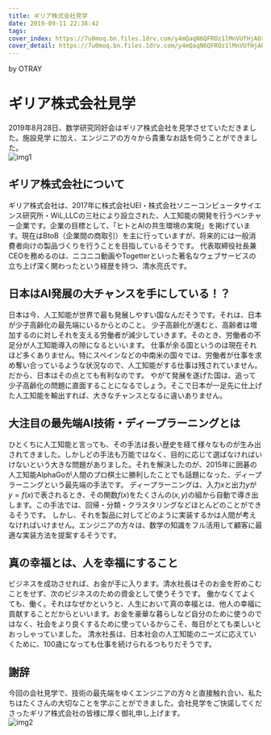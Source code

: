 ```yaml
---
title: ギリア株式会社見学
date: 2019-09-11 22:38:42
tags:
cover_index: https://7u0moq.bn.files.1drv.com/y4mQaqN6QFROz1lMnVUfHjAOr_YoySJ6dyTgFk8Fulb-QI_keHruv4Z_3xSnQZ2aF3JQM_RBV98CEp_c7BLSiMlJ73IRInR61Gg0nEbPdPjjVaqbQAAmoauD2qeQnyF1N9tk1sN-apQtyAt8saxDAKK102wd6cJet94kgBGccs4i_E6S2PZ6-dwRs7Lffwu-btxB5syNNok4UBxCWBQOPndQA?width=1300&height=500&cropmode=none
cover_detail: https://7u0moq.bn.files.1drv.com/y4mQaqN6QFROz1lMnVUfHjAOr_YoySJ6dyTgFk8Fulb-QI_keHruv4Z_3xSnQZ2aF3JQM_RBV98CEp_c7BLSiMlJ73IRInR61Gg0nEbPdPjjVaqbQAAmoauD2qeQnyF1N9tk1sN-apQtyAt8saxDAKK102wd6cJet94kgBGccs4i_E6S2PZ6-dwRs7Lffwu-btxB5syNNok4UBxCWBQOPndQA?width=1300&height=500&cropmode=none
---
```


by OTRAY

# ギリア株式会社見学
2019年8月28日、数学研究同好会はギリア株式会社を見学させていただきました。施設見学
に加え、エンジニアの方々から貴重なお話を伺うことができました。  
![img1](https://vrroow.dm.files.1drv.com/y4mhqAYspy7igCfJnpTSiUAVeo-mxRzeTBs1o4FzLfrsBrBj7a_z6PjDI1yBh9y1P9tommgEwYQnnA0n-XVdAZPgIgG3YeHWZMZClStK9VrFCE6DU0bGRjy2gS3R8xKtDq2J4AXDnluN_3emcO-2Zx1hg3l84B2rSyyvIW4BreaOTAF_64GRDW1HyDLaUC6PjgIDXuhBXvv8qbRVLLRZGQvHA?width=256&height=134&cropmode=none)
## ギリア株式会社について
ギリア株式会社は、2017年に株式会社UEI・株式会社ソニーコンピュータサイエンス研究所・WiL,LLCの三社により設立された、人工知能の開発を行うベンチャー企業です。企業の目標として、「ヒトとAIの共生環境の実現」を掲げています。現在はBtoB（企業間の商取引）を主に行っていますが、将来的には一般消費者向けの製品づくりを行うことを目指しているそうです。
代表取締役社長兼CEOを務めるのは、ニコニコ動画やTogetterといった著名なウェブサービスの立ち上げ深く関わったという経歴を持つ、清水亮氏です。
## 日本はAI発展の大チャンスを手にしている！？
日本は今、人工知能が世界で最も発展しやすい国なんだそうです。それは、日本が少子高齢化の最先端にいるからとのこと。
少子高齢化が進むと、高齢者は増加するのに対しそれを支える労働者が減少していきます。そのとき、労働者の不足分が人工知能導入の隙になるといいます。
仕事が余る国というのは現在それほど多くありません。特にスペインなどの中南米の国々では、労働者が仕事を求め奪い合っているような状況なので、人工知能がする仕事は残されていません。だから、日本はその点とても有利なのです。
やがて発展を遂げた国は、追って少子高齢化の問題に直面することになるでしょう。そこで日本が一足先に仕上げた人工知能を輸出すれば、大きなチャンスとなるに違いありません。
## 大注目の最先端AI技術・ディープラーニングとは
ひとくちに人工知能と言っても、その手法は長い歴史を経て様々なものが生み出されてきました。しかしどの手法も万能ではなく、目的に応じて選ばなければいけないという大きな問題がありました。それを解決したのが、2015年に囲碁の人工知能AlphaGoが人間のプロ棋士に勝利したことでも話題になった、ディープラーニングという最先端の手法です。
ディープラーニングは、入力$x$と出力$y$が$y=f(x)$で表されるとき、その関数$f(x)$をたくさんの$(x,y)$の組から自動で導き出します。この手法では、回帰・分類・クラスタリングなどほとんどのことができるそうです。
しかし、それを製品に対してどのように実装するかは人間が考えなければいけません。エンジニアの方々は、数学の知識をフル活用して顧客に最適な実装方法を提案するそうです。
## 真の幸福とは、人を幸福にすること
ビジネスを成功させれば、お金が手に入ります。清水社長はそのお金を貯めこむことをせず、次のビジネスのための資金として使うそうです。
働かなくてよくても、働く。それはなぜかというと、人生において真の幸福とは、他人の幸福に貢献することだからといいます。お金を豪華な暮らしなど自分のために使うのではなく、社会をより良くするために使っているからこそ、毎日がとても楽しいとおっしゃっていました。
清水社長は、日本社会の人工知能のニーズに応えていくために、100歳になっても仕事を続けられるつもりだそうです。
## 謝辞
今回の会社見学で、技術の最先端をゆくエンジニアの方々と直接触れ合い、私たちはたくさんの大切なことを学ぶことができました。会社見学をご快諾してくださったギリア株式会社の皆様に厚く御礼申し上げます。  
![img2](https://vrqyug.dm.files.1drv.com/y4mrT2Ao7yI98Ws0EwJubUboij_gBD13dM6Coba0fI2aQC0KsVjSMMB5_ViUuK2Qg3xoh70mrxfePYGeSVgCR7jfjAbjbcsxtCnWBsTo0FRGAjoqFcZ9VP2zEvC5x69BGCX37n8T0wN0mmQerLN1xbkwbTzl_8JTTntNGe3SqnQJ2gmkC1lvXgpplTECgiaZiBtlXnEO2Cbs3NzADaHfHuOJA?width=256&height=189&cropmode=none)
